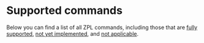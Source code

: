 # Supported commands

Below you can find a list of all ZPL commands, including those that are [fully supported](#implemented-commands), [not yet implemented](#non-implemented-commands), and [not applicable](#not-applicable-commands).
